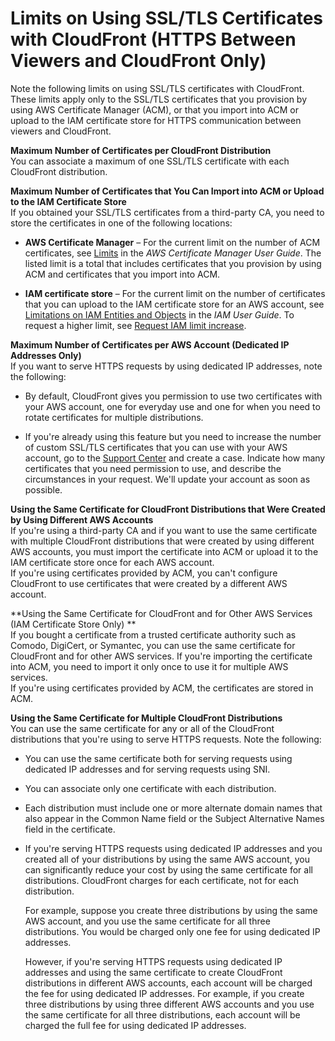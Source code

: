 # Limits on Using SSL/TLS Certificates with CloudFront \(HTTPS Between Viewers and CloudFront Only\)<a name="cnames-and-https-limits"></a>

Note the following limits on using SSL/TLS certificates with CloudFront\. These limits apply only to the SSL/TLS certificates that you provision by using AWS Certificate Manager \(ACM\), or that you import into ACM or upload to the IAM certificate store for HTTPS communication between viewers and CloudFront\.

**Maximum Number of Certificates per CloudFront Distribution**  
You can associate a maximum of one SSL/TLS certificate with each CloudFront distribution\.

**Maximum Number of Certificates that You Can Import into ACM or Upload to the IAM Certificate Store**  
If you obtained your SSL/TLS certificates from a third\-party CA, you need to store the certificates in one of the following locations:  

+ **AWS Certificate Manager** – For the current limit on the number of ACM certificates, see [Limits](http://docs.aws.amazon.com/acm/latest/userguide/acm-limits.html) in the *AWS Certificate Manager User Guide*\. The listed limit is a total that includes certificates that you provision by using ACM and certificates that you import into ACM\.

+ **IAM certificate store** – For the current limit on the number of certificates that you can upload to the IAM certificate store for an AWS account, see [Limitations on IAM Entities and Objects](http://docs.aws.amazon.com/IAM/latest/UserGuide/reference_iam-limits.html) in the *IAM User Guide*\. To request a higher limit, see [Request IAM limit increase](https://console.aws.amazon.com/support/home#/case/create?issueType=service-limit-increase&limitType=service-code-iam-groups-and-users)\.

**Maximum Number of Certificates per AWS Account \(Dedicated IP Addresses Only\)**  
If you want to serve HTTPS requests by using dedicated IP addresses, note the following:  

+ By default, CloudFront gives you permission to use two certificates with your AWS account, one for everyday use and one for when you need to rotate certificates for multiple distributions\.

+ If you're already using this feature but you need to increase the number of custom SSL/TLS certificates that you can use with your AWS account, go to the [Support Center](https://console.aws.amazon.com/support/home#/case/create?issueType=service-limit-increase&limitType=service-code-cloudfront-distributions) and create a case\. Indicate how many certificates that you need permission to use, and describe the circumstances in your request\. We'll update your account as soon as possible\. 

**Using the Same Certificate for CloudFront Distributions that Were Created by Using Different AWS Accounts**  
If you're using a third\-party CA and if you want to use the same certificate with multiple CloudFront distributions that were created by using different AWS accounts, you must import the certificate into ACM or upload it to the IAM certificate store once for each AWS account\.  
If you're using certificates provided by ACM, you can't configure CloudFront to use certificates that were created by a different AWS account\.

**Using the Same Certificate for CloudFront and for Other AWS Services \(IAM Certificate Store Only\) **  
If you bought a certificate from a trusted certificate authority such as Comodo, DigiCert, or Symantec, you can use the same certificate for CloudFront and for other AWS services\. If you're importing the certificate into ACM, you need to import it only once to use it for multiple AWS services\.  
If you're using certificates provided by ACM, the certificates are stored in ACM\.

**Using the Same Certificate for Multiple CloudFront Distributions**  
You can use the same certificate for any or all of the CloudFront distributions that you're using to serve HTTPS requests\. Note the following:  

+ You can use the same certificate both for serving requests using dedicated IP addresses and for serving requests using SNI\. 

+ You can associate only one certificate with each distribution\.

+ Each distribution must include one or more alternate domain names that also appear in the Common Name field or the Subject Alternative Names field in the certificate\.

+ If you're serving HTTPS requests using dedicated IP addresses and you created all of your distributions by using the same AWS account, you can significantly reduce your cost by using the same certificate for all distributions\. CloudFront charges for each certificate, not for each distribution\. 

  For example, suppose you create three distributions by using the same AWS account, and you use the same certificate for all three distributions\. You would be charged only one fee for using dedicated IP addresses\.

  However, if you're serving HTTPS requests using dedicated IP addresses and using the same certificate to create CloudFront distributions in different AWS accounts, each account will be charged the fee for using dedicated IP addresses\. For example, if you create three distributions by using three different AWS accounts and you use the same certificate for all three distributions, each account will be charged the full fee for using dedicated IP addresses\.